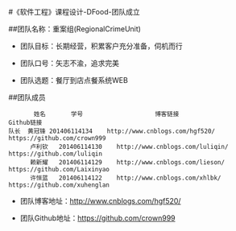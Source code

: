 #《软件工程》课程设计-DFood-团队成立

##团队名称：重案组(RegionalCrimeUnit)
 * 团队目标：长期经营，积累客户充分准备，伺机而行

 * 团队口号：矢志不渝，追求完美

 * 团队选题：餐厅到店点餐系统WEB

##团队成员
    
 	       姓名	    学号	                  博客链接	                     Github链接     
    队长  黄冠锋 201406114134    http://www.cnblogs.com/hgf520/  https://github.com/crown999
	      卢利钦	201406114130    http://www.cnblogs.com/luliqin/ https://github.com/luliqin
	      赖新耀	201406114129	http://www.cnblogs.com/lieson/ https://github.com/Laixinyao
	      许恒蓝	201406114122	http://www.cnblogs.com/xhlbk/  https://github.com/xuhenglan
  

 * 团队博客地址：http://www.cnblogs.com/hgf520/

 * 团队Github地址：https://github.com/crown999
